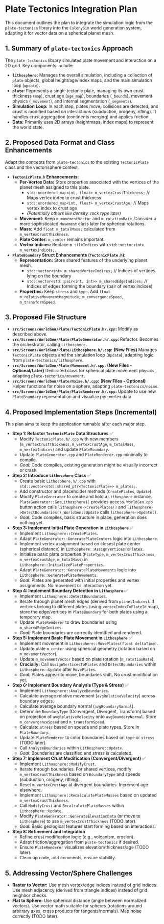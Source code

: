 # Plate Tectonics Integration Plan

This document outlines the plan to integrate the simulation logic from the `plate-tectonics` library into the `ColonySim` world generation system, adapting it for vector data on a spherical planet mesh.

## 1. Summary of `plate-tectonics` Approach

The `plate-tectonics` library simulates plate movement and interaction on a 2D grid. Key components include:

*   **`lithosphere`:** Manages the overall simulation, including a collection of `plate` objects, global height/age/index maps, and the main simulation loop (`update`).
*   **`plate`:** Represents a single tectonic plate, managing its own crust thickness (`map`), crust age (`age_map`), boundaries (`_bounds`), movement physics (`_movement`), and internal segmentation (`_segments`).
*   **Simulation Loop:** In each step, plates move, collisions are detected, and crust is modified based on interactions (subduction, orogeny, rifting). It handles crust aggregation (continents merging) and applies friction.
*   **Data:** Primarily uses 2D arrays (heightmaps, index maps) to represent the world state.

## 2. Proposed Data Format and Class Enhancements

Adapt the concepts from `plate-tectonics` to the existing `TectonicPlate` class and the vector/sphere context.

*   **`TectonicPlate.h` Enhancements:**
    *   **Per-Vertex Data:** Store properties associated with the vertices of the planet mesh assigned to this plate.
        *   `std::unordered_map<int, float> m_vertexCrustThickness;` // Maps vertex index to crust thickness
        *   `std::unordered_map<int, float> m_vertexCrustAge;`      // Maps vertex index to crust age
        *   *(Potentially others like density, rock type later)*
    *   **Movement:** Keep `m_movementVector` and `m_rotationRate`. Consider a more sophisticated `Movement` class later for spherical rotations.
    *   **Mass:** Add `float m_totalMass;` calculated from `m_vertexCrustThickness`.
    *   **Plate Center:** `m_center` remains important.
    *   **Vertex Indices:** Replace `m_tileIndices` with `std::vector<int> m_vertexIndices;`.
*   **`PlateBoundary` Struct Enhancements (`TectonicPlate.h`):**
    *   **Representation:** Store shared features of the underlying planet mesh.
        *   `std::vector<int> m_sharedVertexIndices;` // Indices of vertices lying on the boundary
        *   `std::vector<std::pair<int, int>> m_sharedEdgeIndices;` // Indices of edges forming the boundary (pair of vertex indices)
    *   **Properties:** Keep `stress` and `type`. Add `float m_relativeMovementMagnitude;` `m_convergenceSpeed`, `m_transformSpeed`.

## 3. Proposed File Structure

*   **`src/Screens/WorldGen/Plate/TectonicPlate.h/.cpp`:** Modify as described above.
*   **`src/Screens/WorldGen/Plate/PlateGenerator.h/.cpp`:** Refactor. Becomes the orchestrator, calling `Lithosphere`.
*   **`src/Screens/WorldGen/Plate/Lithosphere.h/.cpp`:** **(New Files)** Manages `TectonicPlate` objects and the simulation loop (`Update`), adapting logic from `plate-tectonics/lithosphere`.
*   **`src/Screens/WorldGen/Plate/Movement.h/.cpp`:** **(New Files - Optional/Later)** Dedicated class for spherical plate movement physics, adapting `plate-tectonics/movement`.
*   **`src/Screens/WorldGen/Plate/Noise.h/.cpp`:** **(New Files - Optional)** Helper functions for noise on a sphere, adapting `plate-tectonics/noise`.
*   **`src/Screens/WorldGen/Plate/PlateRenderer.h/.cpp`:** Update to use new `PlateBoundary` representation and visualize per-vertex data.

## 4. Proposed Implementation Steps (Incremental)

This plan aims to keep the application runnable after each major step.

*   **Step 1: Refactor `TectonicPlate` Data Structures** ✅
    *   Modify `TectonicPlate.h/.cpp` with new members (`m_vertexCrustThickness`, `m_vertexCrustAge`, `m_totalMass`, `m_vertexIndices`) and update `PlateBoundary`.
    *   Update `PlateGenerator.cpp` and `PlateRenderer.cpp` minimally to compile.
    *   *Goal:* Code compiles, existing generation might be visually incorrect or crash.
*   **Step 2: Introduce `Lithosphere` Class** ✅
    *   Create basic `Lithosphere.h/.cpp` with `std::vector<std::shared_ptr<TectonicPlate>> m_plates;`.
    *   Add constructor and placeholder methods (`CreatePlates`, `Update`).
    *   Modify `PlateGenerator` to create and hold a `Lithosphere` instance. `PlateGenerator::GetLithosphere()` provides access. `WorldGen.cpp` button action calls `lithosphere->CreatePlates()` and `lithosphere->DetectBoundaries()`. `WorldGen::Update` calls `lithosphere->Update()`.
    *   *Goal:* Code compiles, basic structure in place, generation does nothing yet.
*   **Step 3: Implement Initial Plate Generation in `Lithosphere`** ✅
    *   Implement `Lithosphere::CreatePlates`.
    *   Adapt `PlateGenerator::GeneratePlateCenters` logic into `Lithosphere`.
    *   Implement vertex assignment based on closest plate center (spherical distance) in `Lithosphere::AssignVerticesToPlates`.
    *   Initialize basic plate properties (`PlateType`, `m_vertexCrustThickness`, `m_vertexCrustAge`, `m_totalMass`) in `Lithosphere::InitializePlateProperties`.
    *   Adapt `PlateGenerator::GeneratePlateMovements` logic into `Lithosphere::GeneratePlateMovements`.
    *   *Goal:* Plates are generated with initial properties and vertex assignments. No movement or interaction yet.
*   **Step 4: Implement Boundary Detection in `Lithosphere`** ✅
    *   Implement `Lithosphere::DetectBoundaries`.
    *   Iterate through planet mesh edges (derived from `planetIndices`). If vertices belong to different plates (using `vertexIndexToPlateId` map), store the edge/vertices in `PlateBoundary` for both plates using a temporary map.
    *   Update `PlateRenderer` to draw boundaries using `m_sharedEdgeIndices`.
    *   *Goal:* Plate boundaries are correctly identified and rendered.
*   **Step 5: Implement Basic Plate Movement in `Lithosphere`** ✅
    *   Implement movement in `Lithosphere::MovePlates(float deltaTime)`.
    *   Update plate `m_center` using spherical geometry (rotation based on `m_movementVector`).
    *   Update `m_movementVector` based on plate rotation (`m_rotationRate`).
    *   **Crucially:** Call `AssignVerticesToPlates` and `DetectBoundaries` within `Lithosphere::Update` after `MovePlates`.
    *   *Goal:* Plates appear to move, boundaries shift. No crust modification yet.
*   **Step 6: Implement Boundary Analysis (Type & Stress)** ✅
    *   Implement `Lithosphere::AnalyzeBoundaries`.
    *   Calculate average relative movement (`avgRelativeVelocity`) across boundary edges.
    *   Calculate average boundary normal (`avgBoundaryNormal`).
    *   Determine `BoundaryType` (Convergent, Divergent, Transform) based on projection of `avgRelativeVelocity` onto `avgBoundaryNormal`. Store `m_convergenceSpeed` and `m_transformSpeed`.
    *   Calculate `stress` based on speeds and plate types. Store in `PlateBoundary`.
    *   Update `PlateRenderer` to color boundaries based on `type` or `stress` (TODO later).
    *   Call `AnalyzeBoundaries` within `Lithosphere::Update`.
    *   *Goal:* Boundaries are classified and stress is calculated.
*   **Step 7: Implement Crust Modification (Convergent/Divergent)** ✅
    *   Implement `Lithosphere::ModifyCrust`.
    *   Iterate through boundaries. For shared vertices, modify `m_vertexCrustThickness` based on `BoundaryType` and speeds (subduction, orogeny, rifting).
    *   Reset `m_vertexCrustAge` at divergent boundaries. Increment age elsewhere.
    *   Implement `Lithosphere::RecalculatePlateMasses` based on updated `m_vertexCrustThickness`.
    *   Call `ModifyCrust` and `RecalculatePlateMasses` within `Lithosphere::Update`.
    *   Modify `PlateGenerator::GenerateElevationData` (or move to `Lithosphere`) to use `m_vertexCrustThickness` (TODO later).
    *   *Goal:* Basic geological features start forming based on interactions.
*   **Step 8: Refinement and Integration**
    *   Refine crust modification logic (e.g., volcanism, erosion).
    *   Adapt friction/aggregation from `plate-tectonics` if desired.
    *   Ensure `PlateRenderer` visualizes elevation/thickness/age (TODO later).
    *   Clean up code, add comments, ensure stability.

## 5. Addressing Vector/Sphere Challenges

*   **Raster to Vector:** Use mesh vertex/edge indices instead of grid indices. Use mesh adjacency (derived from triangle indices) instead of grid neighbor checks.
*   **Flat to Sphere:** Use spherical distance (angle between normalized vectors). Use vector math suitable for spheres (rotations around arbitrary axes, cross products for tangents/normals). Map noise correctly (TODO later).

